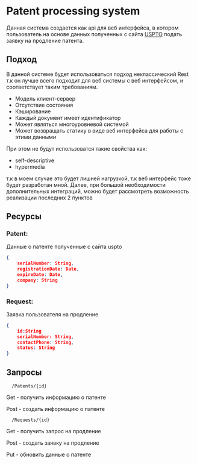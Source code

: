 #  Patent processing system
 Данная система создается как api для веб интерфейса, в котором пользователь на основе данных полученных с сайта [USPTO](https://www.uspto.gov/) подать заявку на продление патента. 
## Подход 

В данной системе будет использоваться подход неклассический Rest т.к он лучше всего подходит для веб системы с веб интерфейсом, и соответствует таким требованиям.

 - Модель клиент-сервер
 - Отсутствие состояния
 - Кэширование
 - Каждый документ имеет идентификатор 
 - Может являться  многоуровневой системой 
 - Может возвращать статику в виде веб интерфейса для работы с этими данными 
 
 При этом не будут использоватся такие свойства как:
 - self-descriptive
 - hypermedia
 
т.к в моем случае это будет лишней нагрузкой, т.к веб интерфейс тоже будет разработан мной. 
Далее, при большой необходимости дополнительных интеграций, можно будет рассмотреть возможность реализации последних 2 пунктов 
 
## Ресурсы 
### Patent:
Данные о патенте полученные с сайта uspto
```json
{
	serialNumber: String,
	registrationDate: Date,
	expireDate: Date,
	company: String
}
```

### Request:
Заявка пользователя на продление 
```json
{
	id:String 
	serialNumber: String,
	contactPhone: String,
	status: String
}
```

## Запросы
	  /Patents/{id}
Get - получить информацию о патенте 

Post - создать информацию о патенте 

	  /Requests/{id}
Get - получить запрос на продление

Post - создать заявку на продление 

Put - обновить данные о патенте 
